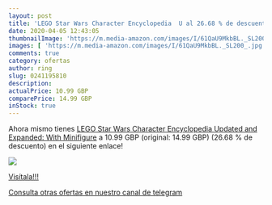 ```yaml
---
layout: post
title: 'LEGO Star Wars Character Encyclopedia  U al 26.68 % de descuento'
date: 2020-04-05 12:43:05
thumbnailImage: 'https://m.media-amazon.com/images/I/61QaU9MkbBL._SL200_.jpg'
images: [ 'https://m.media-amazon.com/images/I/61QaU9MkbBL._SL200_.jpg' ]
comments: true
category: ofertas
author: ring
slug: 0241195810
description:
actualPrice: 10.99 GBP
comparePrice: 14.99 GBP
inStock: true
---
```


Ahora mismo tienes [LEGO Star Wars Character Encyclopedia  Updated and Expanded: With Minifigure](https://www.amazon.com/dp/0241195810/?tag=redken08-20) a 10.99 GBP (original: 14.99 GBP) (26.68 %  de descuento) en el siguiente enlace!

[![](https://m.media-amazon.com/images/I/61QaU9MkbBL._SL200_.jpg)](https://www.amazon.com/dp/0241195810/?tag=redken08-20)

[Visítala!!!](https://www.amazon.com/dp/0241195810/?tag=redken08-20)

[Consulta otras ofertas en nuestro canal de telegram](https://t.me/s/ofertas25)
